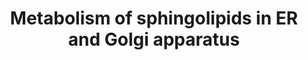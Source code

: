 ---
annotations:
- id: PW:0000733
  parent: classic metabolic pathway
  type: Pathway Ontology
  value: glycosphingolipid metabolic pathway
- id: PW:0001062
  parent: classic metabolic pathway
  type: Pathway Ontology
  value: lacto-series glycosphingolipid metabolic pathway
- id: PW:0000162
  parent: classic metabolic pathway
  type: Pathway Ontology
  value: sphingolipid biosynthetic pathway
- id: PW:0000197
  parent: classic metabolic pathway
  type: Pathway Ontology
  value: sphingolipid metabolic pathway
authors:
- DeSl
- Egonw
- Youssefwalid
- MaintBot
- Eweitz
- Finterly
- Ddigles
description: New Pathway on Sphingolipids.
last-edited: 2021-06-23
organisms:
- Homo sapiens
redirect_from:
- /index.php/Pathway:WP4142
- /instance/WP4142
- /instance/WP4142_rr124466
revision: r124466
schema-jsonld:
- '@context': https://schema.org/
  '@id': https://wikipathways.github.io/pathways/WP4142.html
  '@type': Dataset
  creator:
    '@type': Organization
    name: WikiPathways
  description: New Pathway on Sphingolipids.
  keywords:
  - 3-ketosphinganine
  - B3GALNT1
  - B3GALT1
  - B3GALT2
  - B4GALNT1
  - B4GALT1
  - B4GALT2
  - CERK
  - CERS3
  - Ceramide
  - DEGS1
  - DEGS2
  - Dihydroceramide
  - Dihydroceramide desaturase
  - GA1
  - GA2
  - GALNT1
  - GALNTL1
  - GD1a
  - GD1b
  - GD2
  - GD3
  - GM1a
  - GM1b
  - GM2
  - GM3
  - GQ1c
  - GT1b
  - GT1c
  - GT2
  - GT3
  - GalCer synthase
  - GalNacT
  - GlcCer synthase
  - KDSR
  - Palmitoyl CoA
  - SATI
  - SATII
  - SATIII
  - SATIV
  - SGMS1
  - SGMS2
  - SPGG1
  - SPGG2
  - SPHK1
  - SPHK2
  - SPL1
  - SPTLC1P1
  - SPTLC1P2
  - SPTLC1P3
  - SPTLC1P4
  - SPTLC1P5
  - Sphinganine
  - Sphinganine 1-phosphate
  - Sphingomyelin
  - Sphingosine
  - Sphingosine-1-phosphate
  - Sulfatide
  - ceramide-1-phosphate
  - ethanolamine phosphate
  - galactosyl-ceramide
  - galactosylceramide
  - glucosylceramide
  - hexadecanal
  - lactosylceramide
  - neutral GSLs
  - serine
  - sphingosine kinase
  license: CC0
  name: Metabolism of sphingolipids in ER and Golgi apparatus
seo: CreativeWork
title: Metabolism of sphingolipids in ER and Golgi apparatus
wpid: WP4142
---